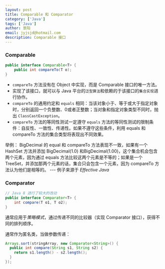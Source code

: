 ```yaml
---
layout: post
title: Comparable 和 Comparator
category: ['Java']
tags: ['Java']
author: 景阳
email: jyjsjd@hotmail.com
description: Comparable 接口
---
```


### Comparable 

```java
public interface Comparable<T> {
    public int compareTo(T o);
}
```

* `compareTo` 方法没有在 Object 中实现，而是 Comparable 接口的唯一方法。
* 实现了该接口，就可以与 Java 平台的`泛型算法`和依赖的于该接口的`集合实现`进行协作。
* `compareTo` 的通用约定和 `equals` 相同：当该对象小于、等于或大于指定对象时，分别返回一个负整数、0或者正整数；当对象和指定对象类型不同时，抛出 `ClassCastException`。
* `compareTo` 方法的等同性测试一定遵守 `equals` 方法的等同性测试的限制条件：自反性、一致性、传递性。如果不遵守这些条件，利用 equals 和 compareTo 方法的集合类型将表现出不同效果。

举例：
BigDecimal 的 equal 和 compareTo 方法表现不一致，如果有一个 HashSet 方法并添加 BigDecimal(1.0) 和BigDecimal(1.00)，这个集合机会包含两个元素，因为通过 equals 方法比较这两个元素是不等的；如果是一个 TreeSet，并添加那两个元素的话，集合只会包含一个元素，因为 compareTo 方法认为他们是相等的。 --- 例子来源于 *Effective Java*


### Comparator

```java
// Java 8 进行了较大的改动
public interface Comparator<T> {
    int compare(T o1, T o2);
}
```
通常应用于*策略模式*，通过传递不同的比较器（实现 Comparator 接口），获得不同的排列顺序。

通常作为匿名类，当做参数传递：
```java
Arrays.sort(stringArray, new Comparator<String>() { 
  public int compare(String s1, String s2) { 
    return s1.length() - s2.length(); 
  } 
});
```
